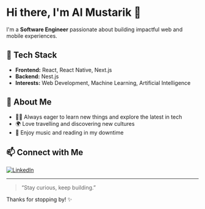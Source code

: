 # Hi there, I'm Al Mustarik 👋

I'm a **Software Engineer** passionate about building impactful web and mobile experiences.

## 🚀 Tech Stack
- **Frontend:** React, React Native, Next.js
- **Backend:** Nest.js
- **Interests:** Web Development, Machine Learning, Artificial Intelligence

## 🌱 About Me
- 🧑‍💻 Always eager to learn new things and explore the latest in tech
- 🌍 Love travelling and discovering new cultures
- 🎵 Enjoy music and reading in my downtime

## 📫 Connect with Me
[![LinkedIn](https://img.shields.io/badge/LinkedIn-blue?logo=linkedin&style=for-the-badge)](https://www.linkedin.com/in/almustarik/)

---

> “Stay curious, keep building.”

Thanks for stopping by! ✨
